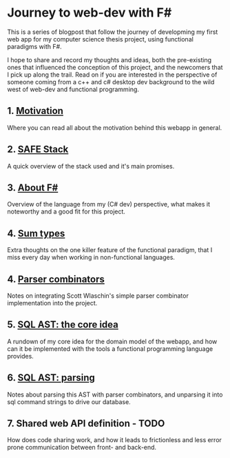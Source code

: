 # Journey to web-dev with F#

This is a series of blogpost that follow the journey of developming my first web app for my computer science thesis project, using functional paradigms with F#.

I hope to share and record my thoughts and ideas, both the pre-existing ones that influenced the conception of this project, and the newcomers that I pick up along the trail. Read on if you are interested in the perspective of someone coming from a c++ and c# desktop dev background to the wild west of web-dev and functional programming.

## 1. [Motivation](motivation.md)
Where you can read all about the motivation behind this webapp in general.
## 2. [SAFE Stack](safe_stack.md)
A quick overview of the stack used and it's main promises.
## 3. [About F#](fsharp.md)
Overview of the language from my (C# dev) perspective, what makes it noteworthy and a good fit for this project.
## 4. [Sum types](sum_types.md)
Extra thoughts on the one killer feature of the functional paradigm, that I miss every day when working in non-functional languages.
## 4. [Parser combinators](parser_lib.md)
Notes on integrating Scott Wlaschin's simple parser combinator implementation into the project.
## 5. [SQL AST: the core idea](sql_ast.md)
A rundown of my core idea for the domain model of the webapp, and how can it be implemented with the tools a functional programming language provides.
## 6. [SQL AST: parsing](sql_ast_parse.md)
Notes about parsing this AST with parser combinators, and unparsing it into sql command strings to drive our database.
## 7. Shared web API definition - TODO
How does code sharing work, and how it leads to frictionless and less error prone communication between front- and back-end.